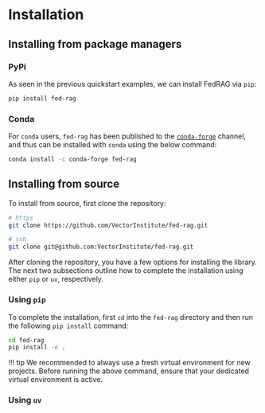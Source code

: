 # Installation

## Installing from package managers

### PyPi

As seen in the previous quickstart examples, we can install FedRAG via `pip`:

``` sh
pip install fed-rag
```

### Conda

For `conda` users, `fed-rag` has been published to the
[`conda-forge`](https://conda-forge.org/) channel, and thus can be installed
with `conda` using the below command:

``` sh
conda install -c conda-forge fed-rag
```

## Installing from source

To install from source, first clone the repository:

``` sh
# https
git clone https://github.com/VectorInstitute/fed-rag.git

# ssh
git clone git@github.com:VectorInstitute/fed-rag.git
```

After cloning the repository, you have a few options for installing the library.
The next two subsections outline how to complete the installation using either
`pip` or `uv`, respectively.

### Using `pip`

To complete the installation, first `cd` into the `fed-rag` directory and then
run the following `pip install` command:

``` sh
cd fed-rag
pip install -e .
```

!!! tip
    We recommended to always use a fresh virtual environment for new projects.
    Before running the above command, ensure that your dedicated virtual environment
    is active.

### Using `uv`
